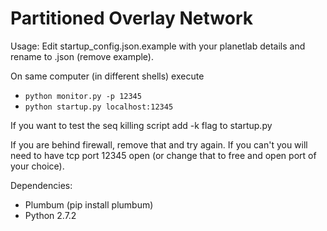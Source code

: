 Partitioned Overlay Network
===========

Usage:
Edit startup_config.json.example with your planetlab details and rename to .json
(remove example).

On same computer (in different shells) execute
* `python monitor.py -p 12345`
* `python startup.py localhost:12345`

If you want to test the seq killing script add -k flag to startup.py

If you are behind firewall, remove that and try again. If you can't you will need 
to have tcp port 12345 open (or change that to free and open port of your choice).

Dependencies:
* Plumbum (pip install plumbum)
* Python 2.7.2
